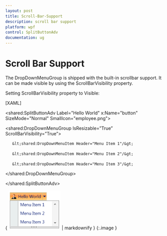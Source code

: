 ```yaml
---
layout: post
title: Scroll-Bar-Support
description: scroll bar support
platform: wpf
control: SplitButtonAdv
documentation: ug
---
```


# Scroll Bar Support

The DropDownMenuGroup is shipped with the built-in scrollbar support. It can be made visible by using the ScrollBarVisibility property.

Setting ScrollBarVisibility property to Visible:



[XAML]

&lt;shared:SplitButtonAdv Label="Hello World" x:Name="button" SizeMode="Normal" SmallIcon="employee.png"&gt;

   &lt;shared:DropDownMenuGroup IsResizable=”True” ScrollBarVisibility=”True”&gt;

       &lt;shared:DropDownMenuItem Header="Menu Item 1"/&gt;

       &lt;shared:DropDownMenuItem Header="Menu Item 2"/&gt;

       &lt;shared:DropDownMenuItem Header="Menu Item 3"/&gt;

   &lt;/shared:DropDownMenuGroup&gt;

&lt;/shared:SplitButtonAdv&gt;



{ ![](Scroll-Bar-Support_images/Scroll-Bar-Support_img1.png) | markdownify }
{:.image }


